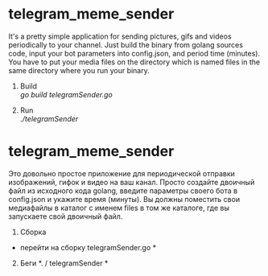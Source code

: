 # telegram_meme_sender

It's a pretty simple application for sending pictures, gifs and videos periodically to your channel. 
Just build the binary from golang sources code, input your bot parameters into config.json, and period time (minutes). You have to put your media files on the directory which is named files in the same directory where you run your binary.

1. Build  
*go build telegramSender.go*

2. Run  
*./telegramSender*

# telegram_meme_sender

Это довольно простое приложение для периодической отправки изображений, гифок и видео на ваш канал.
Просто создайте двоичный файл из исходного кода golang, введите параметры своего бота в config.json и укажите время (минуты). Вы должны поместить свои медиафайлы в каталог с именем files в том же каталоге, где вы запускаете свой двоичный файл.

1. Сборка
* перейти на сборку telegramSender.go *

2. Беги
*. / telegramSender *
